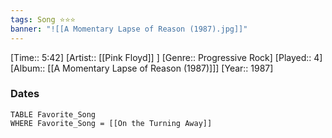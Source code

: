 ```yaml
---
tags: Song ⭐⭐⭐ 
banner: "![[A Momentary Lapse of Reason (1987).jpg]]"
---
```

[Time:: 5:42]
[Artist:: [[Pink Floyd]] ]
[Genre:: Progressive Rock]
[Played:: 4]
[Album:: [[A Momentary Lapse of Reason (1987)]]]
[Year:: 1987]
### Dates
````dataview
TABLE Favorite_Song
WHERE Favorite_Song = [[On the Turning Away]]
````